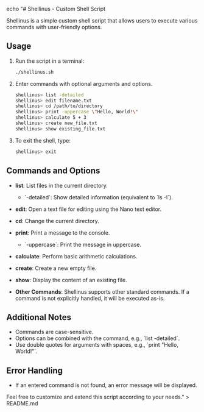 echo "# Shellinus - Custom Shell Script

Shellinus is a simple custom shell script that allows users to execute various commands with user-friendly options.

## Usage

1. Run the script in a terminal:

   ``` bash
   ./shellinus.sh
   ```

2. Enter commands with optional arguments and options.

   ```bash
   shellinus> list -detailed
   shellinus> edit filename.txt
   shellinus> cd /path/to/directory
   shellinus> print -uppercase \"Hello, World!\"
   shellinus> calculate 5 + 3
   shellinus> create new_file.txt
   shellinus> show existing_file.txt
   ```

3. To exit the shell, type:

   ```bash
   shellinus> exit
   ```

## Commands and Options

- **list**: List files in the current directory.

  - \`-detailed\`: Show detailed information (equivalent to \`ls -l\`).

- **edit**: Open a text file for editing using the Nano text editor.

- **cd**: Change the current directory.

- **print**: Print a message to the console.

  - \`-uppercase\`: Print the message in uppercase.

- **calculate**: Perform basic arithmetic calculations.

- **create**: Create a new empty file.

- **show**: Display the content of an existing file.

- **Other Commands**: Shellinus supports other standard commands. If a command is not explicitly handled, it will be executed as-is.

## Additional Notes

- Commands are case-sensitive.
- Options can be combined with the command, e.g., \`list -detailed\`.
- Use double quotes for arguments with spaces, e.g., \`print \"Hello, World!\"\`.

## Error Handling

- If an entered command is not found, an error message will be displayed.

Feel free to customize and extend this script according to your needs." > README.md
